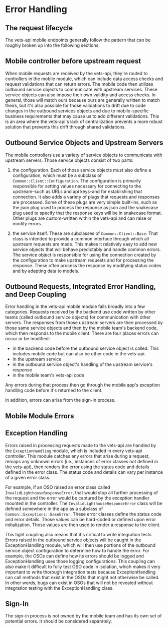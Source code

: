 # Error Handling

## The request lifecycle

The vets-api mobile endpoints generally follow the pattern that can be roughly broken up into the following sections.

## Mobile controller before upstream request

When mobile requests are received by the vets-api, they're routed to controllers in the mobile module, which can include data access checks and request validations that can return errors. The mobile code then utilizes outbound service objects to communicate with upstream services. These service objects can also impose their own validity and access checks. In general, those will match ours because ours are generally written to match theirs, but it's also possible for those validations to drift due to code changes in the outbound services objects and due to mobile-specific business requirements that may cause us to add different validations. This is an area where the vets-api's lack of centralization prevents a more robust solution that prevents this drift through shared validations.


## Outbound Service Objects and Upstream Servers

The mobile controllers use a variety of service objects to communicate with upstream servers. Those service objects consist of two parts:

1. the configuration. Each of those service objects must also define a configuration, which must be a subclass of `Common::Client::Configuration`. The configuration is primarily responsible for setting values necessary for connecting to the upstream–such as URLs and api keys–and for establishing that connection. It also adds a variety of plugs that requests and responses are processed. Some of these plugs are very simple built-ins, such as the json plug used to process the response as json and the snakecase plug used to specify that the response keys will be in snakecase format. Other plugs are custom-written within the vets-api and can raise or modify errors.

2. the service itself. These are subclasses of `Common::Client::Base`. That class is intended to provide a common interface through which all upstream requests are made. This makes it relatively easy to add new service objects that will behave predictably and handle common errors. The service object is responsible for using the connection created by the configuration to make upstream requests and for processing the response. These often process the response by modifying status codes and by adapting data to models.


## Outbound Requests, Integrated Error Handling, and Deep Coupling

Error handling in the vets-api mobile module falls broadly into a few categories. Requests received by the backend use code written by other teams (called outbound service objects) for communication with other servers. The responses from those upstream servers are then processed by those same service objects and then by the mobile team's backend code, which then responds to the mobile client. There are four places errors can occur or be modified:
- in the backend code before the outbound service object is called. This includes mobile code but can also be other code in the vets-api.
- in the upstream service
- in the outbound service object's handling of the upstream service's response
- in the mobile team's vets-api code

Any errors during that process then go through the mobile app's exception handling code before it's returned to the client.

In addition, errors can arise from the sign-in process.


## Mobile Module Errors

## Exception Handling

Errors raised in processing requests made to the vets-api are handled by the `ExceptionHandling` module, which is included in every vets-api controller. This module catches any errors that arise during a request, remaps any unknown errors (i.e., instances of error classes not defined in the vets-api), then renders the error using the status code and details defined in the error class. The status code and details can vary per instance of a given error class.

For example, if an OSO raised an error class called `InvalidLighthouseResponseError`, that would stop all further processing of the request and the error would be captured by the exception handler mounted in the controller. The `InvalidLighthouseResponseError` class will be defined somewhere in the app as a subclass of `Common::Exceptions::BaseError`. These error classes define the status code and error details. Those values can be hard-coded or defined upon error initialization. Those values are then used to render a response to the client.

This tight coupling also means that it's critical to write integration tests. Errors raised in the outbound service objects will be caught in the ExceptionHandling module, which will then use portions of the outbound service object configuration to determine how to handle the error. For example, the OSOs can define how its errors should be logged and ExceptionHandling uses those logging configurations. This coupling can also make it difficult to fully test OSO code in isolation, which makes it very important to write thorough integration tests because ExceptionHandling can call methods that exist in the OSOs that might not otherwise be called. In other words, bugs can exist in OSOs that will not be revealed without integration testing with the ExceptionHandling class.

## Sign-In

The sign-in process is not owned by the mobile team and has its own set of potential errors. It should be considered separately.
